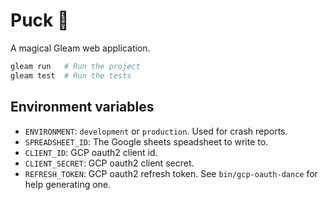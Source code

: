 # Puck 🧚

A magical Gleam web application.

```sh
gleam run   # Run the project
gleam test  # Run the tests
```

## Environment variables

- `ENVIRONMENT`: `development` or `production`. Used for crash reports.
- `SPREADSHEET_ID`: The Google sheets speadsheet to write to.
- `CLIENT_ID`: GCP oauth2 client id.
- `CLIENT_SECRET`: GCP oauth2 client secret.
- `REFRESH_TOKEN`: GCP oauth2 refresh token. See `bin/gcp-oauth-dance` for help
  generating one.
